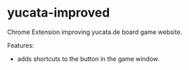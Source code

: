 # yucata-improved
Chrome Extension improving yucata.de board game website.

Features:
 - adds shortcuts to the button in the game window.